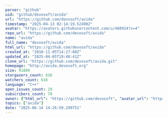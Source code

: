```yaml
---
parser: "github"
uid: "github/devosoft/avida"
url: "https://github.com/devosoft/avida"
timestamp: "2025-04-13 02:14:19.524902"
avatar: "https://avatars.githubusercontent.com/u/468914?v=4"
repo_url: "https://github.com/devosoft/avida"
name: "avida"
full_name: "devosoft/avida"
html_url: "https://github.com/devosoft/avida"
created_at: "2010-11-05T14:27:00Z"
updated_at: "2025-04-05T19:48:41Z"
clone_url: "https://github.com/devosoft/avida.git"
homepage: "http://avida.devosoft.org"
size: 91889
stargazers_count: 616
watchers_count: 616
language: "C++"
open_issues_count: 29
subscribers_count: 70
owner: {"html_url": "https://github.com/devosoft", "avatar_url": "https://avatars.githubusercontent.com/u/468914?v=4", "login": "devosoft", "type": "Organization"}
topics: ["avida"]
date: "2025-06-14 14:26:59.299751"
---
```

